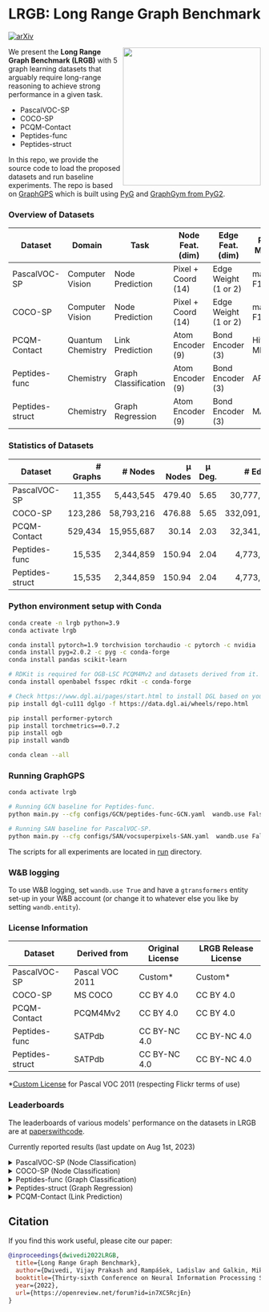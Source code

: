 # LRGB: Long Range Graph Benchmark

[![arXiv](https://img.shields.io/badge/arXiv-2206.08164-b31b1b.svg)](https://arxiv.org/abs/2206.08164)

<img src="https://i.imgur.com/2LKoGbu.png" align="right" width="275"/>

We present the **Long Range Graph Benchmark (LRGB)** with 5 graph learning datasets that arguably require
long-range reasoning to achieve strong performance in a given task. 
- PascalVOC-SP
- COCO-SP
- PCQM-Contact 
- Peptides-func
- Peptides-struct 

In this repo, we provide the source code to load the proposed datasets and run baseline experiments. 
The repo is based on [GraphGPS](https://github.com/rampasek/GraphGPS) which is built using [PyG](https://www.pyg.org/) and [GraphGym from PyG2](https://pytorch-geometric.readthedocs.io/en/2.0.0/notes/graphgym.html).


### Overview of Datasets

|  Dataset | Domain  |  Task | Node Feat. (dim)  | Edge Feat. (dim) | Perf. Metric | 
|---|---|---|---|---|---|
| PascalVOC-SP| Computer Vision | Node Prediction | Pixel + Coord (14) | Edge Weight (1 or 2) | macro F1 |
| COCO-SP | Computer Vision | Node Prediction | Pixel + Coord (14) | Edge Weight (1 or 2) | macro F1 |
| PCQM-Contact | Quantum Chemistry | Link Prediction | Atom Encoder (9) | Bond Encoder (3) | Hits@K, MRR
| Peptides-func | Chemistry | Graph Classification | Atom Encoder (9) | Bond Encoder (3) | AP
| Peptides-struct | Chemistry | Graph Regression | Atom Encoder (9) | Bond Encoder (3) | MAE |


### Statistics of Datasets

|  Dataset | # Graphs  |  # Nodes | μ Nodes  | μ Deg. | # Edges | μ Edges | μ Short. Path | μ Diameter 
|---|---:|---:|---:|:---:|---:|---:|---:|---:|
| PascalVOC-SP| 11,355 | 5,443,545 | 479.40 | 5.65 | 30,777,444 | 2,710.48 | 10.74±0.51 | 27.62±2.13 |
| COCO-SP | 123,286 | 58,793,216 | 476.88 | 5.65 | 332,091,902 | 2,693.67 | 10.66±0.55 | 27.39±2.14 |
| PCQM-Contact | 529,434 | 15,955,687 | 30.14 | 2.03 | 32,341,644 | 61.09 |4.63±0.63 | 9.86±1.79 |
| Peptides-func | 15,535 | 2,344,859 | 150.94 | 2.04 | 4,773,974 | 307.30 | 20.89±9.79 | 56.99±28.72 |
| Peptides-struct | 15,535 | 2,344,859 | 150.94 | 2.04 | 4,773,974 | 307.30 | 20.89±9.79 | 56.99±28.72 |


### Python environment setup with Conda

```bash
conda create -n lrgb python=3.9
conda activate lrgb

conda install pytorch=1.9 torchvision torchaudio -c pytorch -c nvidia
conda install pyg=2.0.2 -c pyg -c conda-forge
conda install pandas scikit-learn

# RDKit is required for OGB-LSC PCQM4Mv2 and datasets derived from it.  
conda install openbabel fsspec rdkit -c conda-forge

# Check https://www.dgl.ai/pages/start.html to install DGL based on your CUDA requirements
pip install dgl-cu111 dglgo -f https://data.dgl.ai/wheels/repo.html

pip install performer-pytorch
pip install torchmetrics==0.7.2
pip install ogb
pip install wandb

conda clean --all
```

### Running GraphGPS
```bash
conda activate lrgb

# Running GCN baseline for Peptides-func.
python main.py --cfg configs/GCN/peptides-func-GCN.yaml  wandb.use False

# Running SAN baseline for PascalVOC-SP.
python main.py --cfg configs/SAN/vocsuperpixels-SAN.yaml  wandb.use False

```

The scripts for all experiments are located in [run](./run) directory.

### W&B logging
To use W&B logging, set `wandb.use True` and have a `gtransformers` entity set-up in your W&B account (or change it to whatever else you like by setting `wandb.entity`). 

<!-- ### Datasets Links

Following is a list of direct URL links of the proposed datasets that are used in the respective files in the [graphgps/loader/dataset](graphgps/loader/dataset) directory. Note that the links below are just for information and there is no need to manually download these source files. The files are automatically downloaded in the corresponding files in the [graphgps/loader/dataset](graphgps/loader/dataset) directory.

1. PascalVOC-SP: [link](https://www.dropbox.com/s/8x722ai272wqwl4/voc_superpixels_edge_wt_region_boundary.zip?dl=0)  
2. COCO-SP: [link](https://www.dropbox.com/s/r6ihg1f4pmyjjy0/coco_superpixels_edge_wt_region_boundary.zip?dl=0)  
3. PCQM-Contact: [link](https://datasets-public-research.s3.us-east-2.amazonaws.com/PCQM4M/pcqm4m-contact.tsv.gz)  
4. Peptides-func: [link](https://www.dropbox.com/s/ol2v01usvaxbsr8/peptide_multi_class_dataset.csv.gz?dl=0)  
5. Peptides-struct: [link](https://www.dropbox.com/s/464u3303eu2u4zp/peptide_structure_dataset.csv.gz?dl=0)   -->

### License Information

|  Dataset | Derived from  |  Original License | LRGB Release License  |
|---|---|---|---|
| PascalVOC-SP| Pascal VOC 2011 | Custom* | Custom* |
| COCO-SP | MS COCO | CC BY 4.0 | CC BY 4.0 |
| PCQM-Contact | PCQM4Mv2 | CC BY 4.0 | CC BY 4.0 |
| Peptides-func | SATPdb | CC BY-NC 4.0 | CC BY-NC 4.0 |
| Peptides-struct | SATPdb | CC BY-NC 4.0 | CC BY-NC 4.0 |


*[Custom License](http://host.robots.ox.ac.uk/pascal/VOC/voc2011/index.html) for Pascal VOC 2011 (respecting Flickr terms of use)

### Leaderboards
The leaderboards of various models' performance on the datasets in LRGB are at [paperswithcode](https://paperswithcode.com/dataset/pascalvoc-sp).

Currently reported results (last update on Aug 1st, 2023)

<details>
  <summary> PascalVOC-SP (Node Classification) </summary>

  | Model | Test F1 (higher is better) | Reference | #params |
  | --- | --- | --- | --- |
  | Exphormer | 0.3975±0.0037 | [Shirzad, Velingker, Venkatachalam, et al, ICML 2023](https://openreview.net/forum?id=3Ge74dgjjU) | 509k |
  | GraphGPS | 0.3748±0.0109 | [Rampášek et al, NeurIPS 2022](https://openreview.net/forum?id=lMMaNf6oxKM) | 510k |
  | DRew-GatedGCN+LapPE | 0.3314±0.0024 | [Gutteridge et al, ICML 2023](https://openreview.net/forum?id=WEgjbJ6IDN) | 502k |
  | SAN+LapPE | 0.3230±0.0039 | [Dwivedi et al, NeurIPS 2022](https://arxiv.org/abs/2206.08164) | 531k |
  | SAN+RWSE | 0.3216±0.0027 | [Dwivedi et al, NeurIPS 2022](https://arxiv.org/abs/2206.08164) | 468k |
  | GatedGCN+LapPE+virtual node | 0.3103±0.0068 | [Cai et al, ICML 2023](https://openreview.net/forum?id=1EuHYKFPgA) | 502k |
  | GatedGCN | 0.2873±0.0219 | [Dwivedi et al, NeurIPS 2022](https://arxiv.org/abs/2206.08164) | 502k |
  | GatedGCN+LapPE | 0.2860±0.0085 | [Dwivedi et al, NeurIPS 2022](https://arxiv.org/abs/2206.08164) | 502k |
  | Transformer+LapPE | 0.2694±0.0098 | [Dwivedi et al, NeurIPS 2022](https://arxiv.org/abs/2206.08164) | 501k |
  | GCNII | 0.1698±0.0080 | [Dwivedi et al, NeurIPS 2022](https://arxiv.org/abs/2206.08164) | 492k |
  | GCN | 0.1268±0.0060 | [Dwivedi et al, NeurIPS 2022](https://arxiv.org/abs/2206.08164) | 496k |
  | GINE | 0.1265±0.0076 | [Dwivedi et al, NeurIPS 2022](https://arxiv.org/abs/2206.08164) | 505k |

</details>

<details>
  <summary> COCO-SP (Node Classification) </summary>

  | Model | Test F1 (higher is better) | Reference | #params |
  | --- | --- | --- | --- |
  | Exphormer | 0.3455±0.0009 | [Shirzad, Velingker, Venkatachalam, et al, ICML 2023](https://openreview.net/forum?id=3Ge74dgjjU) | 499k |
  | GraphGPS | 0.3412±0.0044 | [Rampášek et al, NeurIPS 2022](https://openreview.net/forum?id=lMMaNf6oxKM) | 516k |
  | GatedGCN | 0.2641±0.0045 | [Dwivedi et al, NeurIPS 2022](https://arxiv.org/abs/2206.08164) | 509k |
  | Transformer+LapPE | 0.2618±0.0031 | [Dwivedi et al, NeurIPS 2022](https://arxiv.org/abs/2206.08164) | 508k |
  | SAN+LapPE | 0.2592±0.0158 | [Dwivedi et al, NeurIPS 2022](https://arxiv.org/abs/2206.08164) | 536k |
  | GatedGCN+LapPE | 0.2574±0.0034 | [Dwivedi et al, NeurIPS 2022](https://arxiv.org/abs/2206.08164) | 509k |
  | SAN+RWSE | 0.2434±0.0156 | [Dwivedi et al, NeurIPS 2022](https://arxiv.org/abs/2206.08164) | 474k |
  | GCNII | 0.1404±0.0011 | [Dwivedi et al, NeurIPS 2022](https://arxiv.org/abs/2206.08164) | 505k |
  | GINE | 0.1339±0.0044 | [Dwivedi et al, NeurIPS 2022](https://arxiv.org/abs/2206.08164) | 515k |
  | GCN | 0.0841±0.0010 | [Dwivedi et al, NeurIPS 2022](https://arxiv.org/abs/2206.08164) | 509k |

</details>

<details>
  <summary> Peptides-func (Graph Classification) </summary>

  | Model | Test AP (higher is better) | Reference | #params |
  | --- | --- | --- | --- |
  | DRew-GCN+LapPE | 0.7150±0.0044 | [Gutteridge et al, ICML 2023](https://openreview.net/forum?id=WEgjbJ6IDN) | 502k |
  | GRIT | 0.6988±0.0082 | [Ma, Lin, et al, ICML 2023](https://openreview.net/forum?id=HjMdlNgybR) | 443k |
  | GraphMLP-Mixer | 0.6970±0.0080 | [He et al, ICML 2023](https://openreview.net/forum?id=l7yTbEWuOQ) | 397k |
  | Graph ViT | 0.6942±0.0075 | [He et al, ICML 2023](https://openreview.net/forum?id=l7yTbEWuOQ) | 692k |
  | MGT+WavePE | 0.6817±0.0064 | [Ngo, Hy, et al, 2023](https://arxiv.org/abs/2302.08647) | 499k |
  | PathNN | 0.6816±0.0026 | [Michel, Nikolentzos et al, ICML 2023](https://openreview.net/forum?id=5Purw053IP) | 510k |
  | GatedGCN+RWSE+virtual node | 0.6685±0.0062 | [Cai et al, ICML 2023](https://openreview.net/forum?id=1EuHYKFPgA) | 506k |
  | Graph Diffuser | 0.6651±0.0010 | [Glickman & Yahav, 2023](https://arxiv.org/abs/2303.00613) | 509k |
  | CIN++ | 0.6569±0.0117 | [Giusti et al, 2023](https://arxiv.org/abs/2306.03561) | ~500k |
  | GraphGPS | 0.6535±0.0041 | [Rampášek et al, NeurIPS 2022](https://openreview.net/forum?id=lMMaNf6oxKM) | 504k |
  | Exphormer | 0.6527±0.0043 | [Shirzad, Velingker, Venkatachalam, et al, ICML 2023](https://openreview.net/forum?id=3Ge74dgjjU) | 446k |
  | SAN+RWSE | 0.6439±0.0075 | [Dwivedi et al, NeurIPS 2022](https://arxiv.org/abs/2206.08164) | 500k |
  | SAN+LapPE | 0.6384±0.0121 | [Dwivedi et al, NeurIPS 2022](https://arxiv.org/abs/2206.08164) | 493k |
  | Transformer+LapPE | 0.6326±0.0126 | [Dwivedi et al, NeurIPS 2022](https://arxiv.org/abs/2206.08164) | 488k |
  | GatedGCN+RWSE | 0.6069±0.0035 | [Dwivedi et al, NeurIPS 2022](https://arxiv.org/abs/2206.08164) | 506k |
  | GCN | 0.5930±0.0023 | [Dwivedi et al, NeurIPS 2022](https://arxiv.org/abs/2206.08164) | 508k |
  | GatedGCN | 0.5864±0.0077 | [Dwivedi et al, NeurIPS 2022](https://arxiv.org/abs/2206.08164) | 509k |
  | GCNII | 0.5543±0.0078 | [Dwivedi et al, NeurIPS 2022](https://arxiv.org/abs/2206.08164) | 505k |
  | GINE | 0.5498±0.0079 | [Dwivedi et al, NeurIPS 2022](https://arxiv.org/abs/2206.08164) | 476k |

</details>

<details>
  <summary> Peptides-struct (Graph Regression) </summary>

  | Model | Test MAE (lower is better) | Reference | #params |
  | --- | --- | --- | --- |
  | Graph ViT | 0.2449±0.0016 | [He et al, ICML 2023](https://openreview.net/forum?id=l7yTbEWuOQ) | 561k |
  | MGT+WavePE | 0.2453±0.0025 | [Ngo, Hy, et al, 2023](https://arxiv.org/abs/2302.08647) | 499k |
  | GRIT | 0.2460±0.0012 | [Ma, Lin, et al, ICML 2023](https://openreview.net/forum?id=HjMdlNgybR) | 439k |
  | Graph Diffuser | 0.2461±0.0010 | [Glickman & Yahav, 2023](https://arxiv.org/abs/2303.00613) | 509k |
  | Exphormer | 0.2481±0.0007 | [Shirzad, Velingker, Venkatachalam, et al, ICML 2023](https://openreview.net/forum?id=3Ge74dgjjU) | 426k |
  | GCN+virtual node | 0.2488±0.0021 | [Cai et al, ICML 2023](https://openreview.net/forum?id=1EuHYKFPgA) | 508k |
  | Graph MLP-Mixer | 0.2494±0.0007 | [He et al, ICML 2023](https://openreview.net/forum?id=l7yTbEWuOQ) | 397k |
  | GraphGPS | 0.2500±0.0005 | [Rampášek et al, NeurIPS 2022](https://openreview.net/forum?id=lMMaNf6oxKM) | 504k |
  | CIN++ | 0.2523±0.0013 | [Giusti et al, 2023](https://arxiv.org/abs/2306.03561) | ~500k |
  | Transformer+LapPE | 0.2529±0.0016 | [Dwivedi et al, NeurIPS 2022](https://arxiv.org/abs/2206.08164) | 488k |
  | DRew-GCN+LapPE | 0.2536±0.0015 | [Gutteridge et al, ICML 2023](https://openreview.net/forum?id=WEgjbJ6IDN) | 495k |
  | SAN+RWSE | 0.2545±0.0012 | [Dwivedi et al, NeurIPS 2022](https://arxiv.org/abs/2206.08164) | 500k |
  | PathNN | 0.2545±0.0032 | [Michel, Nikolentzos et al, ICML 2023](https://openreview.net/forum?id=5Purw053IP) | 469k |
  | NPQ+GATv2 | 0.2589±0.0031 | [Jain et al, KLR Workshop at ICML, 2023](https://arxiv.org/abs/2307.09660) | NA |
  | SAN+LapPE | 0.2683±0.0043 | [Dwivedi et al, NeurIPS 2022](https://arxiv.org/abs/2206.08164) | 493k |
  | GatedGCN+RWSE | 0.3357±0.0006 | [Dwivedi et al, NeurIPS 2022](https://arxiv.org/abs/2206.08164) | 506k |
  | GatedGCN | 0.3420±0.0013 | [Dwivedi et al, NeurIPS 2022](https://arxiv.org/abs/2206.08164) | 509k |
  | GCNII | 0.3471±0.0010 | [Dwivedi et al, NeurIPS 2022](https://arxiv.org/abs/2206.08164) | 505k |
  | GCN | 0.3496±0.0013 | [Dwivedi et al, NeurIPS 2022](https://arxiv.org/abs/2206.08164) | 508k |
  | GINE | 0.3547±0.0045 | [Dwivedi et al, NeurIPS 2022](https://arxiv.org/abs/2206.08164) | 476k |

</details>

<details>
  <summary> PCQM-Contact (Link Prediction) </summary>

  | Model | Test MRR (higher is better) | Test Hits@1 | Test Hits@3 | Test Hits@10 | Reference | #params |
| --- | --- | --- | --- | --- | --- | --- |
| Exphormer | 0.3637±0.0020 |  |  |  | [Shirzad, Velingker, Venkatachalam, et al, ICML 2023](https://openreview.net/forum?id=3Ge74dgjjU) | 396k |
| DRew-GCN | 0.3444±0.0017 |  |  |  | [Gutteridge et al, ICML 2023](https://openreview.net/forum?id=WEgjbJ6IDN) | 515k |
| Graph Diffuser | 0.3388±0.0011 | 0.1369±0.0012 | 0.4053±0.0011 | 0.8592±0.0007 | [Glickman & Yahav, 2023](https://arxiv.org/abs/2303.00613) | 521k |
| SAN+LapPE | 0.3350±0.0003 | 0.1355±0.0017 | 0.4004±0.0021 | 0.8478±0.0044 | [Dwivedi et al, NeurIPS 2022](https://arxiv.org/abs/2206.08164) | 499k |
| SAN+RWSE | 0.3341±0.0006 | 0.1312±0.0016 | 0.4030±0.0008 | 0.8550±0.0024 | [Dwivedi et al, NeurIPS 2022](https://arxiv.org/abs/2206.08164) | 509k |
| GraphGPS | 0.3337±0.0006 |  |  |  | [Rampášek et al, NeurIPS 2022](https://openreview.net/forum?id=lMMaNf6oxKM) | 513k |
| GatedGCN+RWSE | 0.3242±0.0008 | 0.1288±0.0013 | 0.3808±0.0006 | 0.8517±0.0005 | [Dwivedi et al, NeurIPS 2022](https://arxiv.org/abs/2206.08164) | 524k |
| GCN | 0.3234±0.0006 | 0.1321±0.0007 | 0.3791±0.0004 | 0.8256±0.0006 | [Dwivedi et al, NeurIPS 2022](https://arxiv.org/abs/2206.08164) | 504k |
| GatedGCN | 0.3218±0.0011 | 0.1279±0.0018 | 0.3783±0.0004 | 0.8433±0.0011 | [Dwivedi et al, NeurIPS 2022](https://arxiv.org/abs/2206.08164) | 527k |
| GINE | 0.3180±0.0027 | 0.1337±0.0013 | 0.3642±0.0043 | 0.8147±0.0062 | [Dwivedi et al, NeurIPS 2022](https://arxiv.org/abs/2206.08164) | 517k |
| Transformer+LapPE | 0.3174±0.0020 | 0.1221±0.0011 | 0.3679±0.0033 | 0.8517±0.0039 | [Dwivedi et al, NeurIPS 2022](https://arxiv.org/abs/2206.08164) | 502k |
| GCNII | 0.3161±0.0004 | 0.1325±0.0009 | 0.3607±0.0003 | 0.8116±0.0009 | [Dwivedi et al, NeurIPS 2022](https://arxiv.org/abs/2206.08164) | 501k |

</details>


## Citation

If you find this work useful, please cite our paper:
```bibtex
@inproceedings{dwivedi2022LRGB,
  title={Long Range Graph Benchmark}, 
  author={Dwivedi, Vijay Prakash and Rampášek, Ladislav and Galkin, Mikhail and Parviz, Ali and Wolf, Guy and Luu, Anh Tuan and Beaini, Dominique},
  booktitle={Thirty-sixth Conference on Neural Information Processing Systems Datasets and Benchmarks Track},
  year={2022},
  url={https://openreview.net/forum?id=in7XC5RcjEn}
}
```
